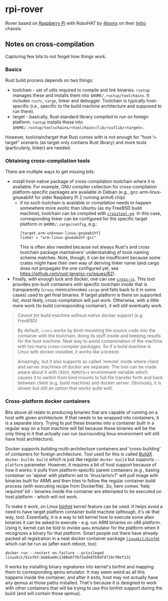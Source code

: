 # rpi-rover
Rover based on [Raspberry Pi](https://www.raspberrypi.org/) with RoboHAT by [4tronix](https://shop.4tronix.co.uk/) on their [Initio](https://shop.4tronix.co.uk/products/4tronix-initio-4wd-robotics-chassis?_pos=8&_sid=d1c1fd944&_ss=r&variant=37105116737) chassis.

## Notes on cross-compilation

Capturing few bits to not forget how things work.

### Basics

Rust build process depends on two things:
 - toolchain - set of utils required to compile and link binaries. `rustup` manages these and installs them into `$HOME/.rustup/toolchains`. It includes `rustc`, `cargo`, linker and debugger. Toolchain is typically host-specific (i.e., specific to the build machine architecture and supposed to run there).
 - target - basically, Rust standard library compiled to run on foreign platform. `rustup` installs these into `$HOME/.rustup/toolschains/<toolchain>/lib/rustlib/<target>`.

However, toolchain/target that Rust comes with is not enough for "host != target" scenario (as target only contains Rust library) and more tools (particularly, linker) are needed.

### Obtaining cross-compilation tools

There are multiple ways to get missing bits:
 - install host-native package of cross-compilation toolchain where it is available. For example, GNU compiler collection for cross-compilation platform-specific packages are available in Debian (e.g., gcc-arm-linux-gnueabihf for older Raspbery Pi 2 running armv6 chip)
   - if no such toolchain is available or compilation needs to happen somewhere more exotic than Ubuntu (as my FreeBSD build machine), toolchain can be compiled with [`crosstool-ng`](https://crosstool-ng.github.io/). In this case, corresponding linker can be configured for the specific target platform in `$HOME/.cargo/config`, e.g.:
     ```
     [target.arm-unknown-linux-gnueabihf]
     linker = "arm-linux-gnueabihf-gcc"
     ```
     This is often also needed because not always Rust's and cross toolchain package maintainers' understanding of tools naming scheme matches. Note, though, it can be insufficient because some crates might have their own way of deriving linker name (and cargo does not propagate the one configured yet, see https://github.com/rust-lang/cc-rs/issues/82).
 - Finally, with enough luck and docker, one can use [`cross-rs`](https://github.com/cross-rs/cross). This tool provides pre-built containers with specific toolchain inside that is transparently (`cross` mimics/invokes `cargo` and falls back to it in some cases) used to get final binaries. If target platform is there on supported list, most likely, cross-compilation will just work. Otherwise, with a little more work (to build corresponding container), it will still eventually work.
> *Caveat for build machine without native docker support (e.g. FreeBSD)*
> 
> By default, `cross` works by bind-mounting the source code into the container with the toolchain, doing its stuff inside and keeping results for the host machine. Neat way to avoid contamination of the machine with too many cross-compiler packages. So if a build machine is Linux with docker installed, it works like a breeze.
> 
> Amazingly, but it also supports so called 'remote' mode where client and server machines of docker are separate. The tool can be made aware about it with `CROSS_REMOTE=1` environment variable which causes it to switch from bind mounts to full file transfer forth and back between client (e.g. build machine) and docker server. Obviously, it is slower but still an option that works quite well.

### Cross-platform docker containers
Bits above all relate to producing binaries that are capable of running on a host with given architecture. If that needs to be wrapped into containers, it is a separate story. Trying to put these binaries into a container built in a regular way on a host machine will fail because these binaries will be the only thing in it that actually can run (surrounding linux environment will still have host architecture).

Docker supports building multi-architecture containers and 'cross-building' of containers for foreign architecture. Tool used for this is called [BuildX](https://docs.docker.com/build/buildx/install/) `docker buildx build` which is just like regular `docker build` but supports `--platform` parameter. However, it requires a bit of host support because of how it works: it pulls from platform-specific parent containers (e.g., basing container on 'alpine' with platform set to 'linux/arm/v7' will pull image with binaries built for ARM) and then tries to follow the regular container build process (with executing recipe from Dockerfile). So, here comes 'help required' bit - binaries inside the container are attempted to be executed on host platform - which will not work.

To make it work, on Linux [binfmt](https://en.wikipedia.org/wiki/Binfmt_misc) kernel feature can be used. It helps avoid a need to have target platform container build machine (although, it's ok that way, too). Essentially, it is a way to tell kernel how to execute some alien binaries it can be asked to execute - e.g. run ARM binaries on x86 platform. Using it, kernel can be told to invoke `qemu` emulator for the platform when it recognizes a binary for that platform.
Smart people out there have already packed all registration in a neat docker container package [`linuxkit/binfmt`](https://hub.docker.com/r/linuxkit/binfmt/) which can be run as (after each reboot, too):
```shell
docker run --restart on-failure --privileged linuxkit/binfmt:bebbae0c1100ebf7bf2ad4dfb9dfd719cf0ef132
```
It works by installing binary signatures into kernel's binfmt and mapping them to corresponding qemu emulator. It may seem weird as all this happens inside the container, and after it exits, host may not actually have any qemus at those paths installed. That's because it is designed to work with other containers that will be trying to use this binfmt support during the build (and will contain those qemus).